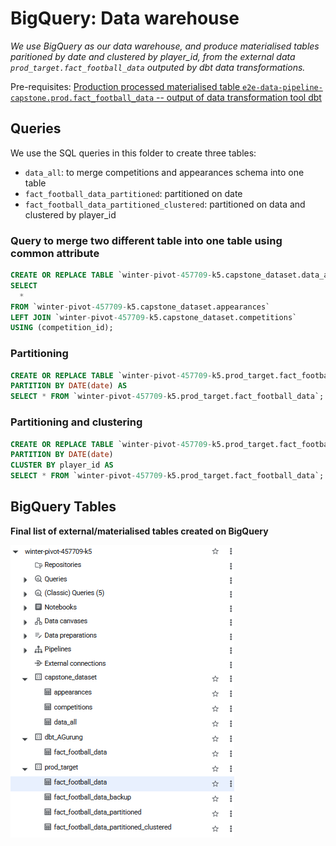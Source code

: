 # BigQuery: Data warehouse

*We use BigQuery as our data warehouse, and produce materialised tables paritioned by date and clustered by player_id, from the external data `prod_target.fact_football_data` outputed by dbt data transformations.*

Pre-requisites: [Production processed materialised table `e2e-data-pipeline-capstone.prod.fact_football_data` -- output of data transformation tool dbt](../dbt-data-transformation/README.md)

## Queries

We use the SQL queries in this folder to create three tables:
* `data_all`: to merge competitions and appearances schema into one table
* `fact_football_data_partitioned`: partitioned on date
* `fact_football_data_partitioned_clustered`: partitioned on data and clustered by player_id

### Query to merge two different table into one table using common attribute

```sql
CREATE OR REPLACE TABLE `winter-pivot-457709-k5.capstone_dataset.data_all` AS
SELECT
  *
FROM `winter-pivot-457709-k5.capstone_dataset.appearances`
LEFT JOIN `winter-pivot-457709-k5.capstone_dataset.competitions`
USING (competition_id);
```

### Partitioning

```sql
CREATE OR REPLACE TABLE `winter-pivot-457709-k5.prod_target.fact_football_data_partitioned`
PARTITION BY DATE(date) AS
SELECT * FROM `winter-pivot-457709-k5.prod_target.fact_football_data`;
```

### Partitioning and clustering

```sql
CREATE OR REPLACE TABLE `winter-pivot-457709-k5.prod_target.fact_football_data_partitioned_clustered`
PARTITION BY DATE(date)
CLUSTER BY player_id AS
SELECT * FROM `winter-pivot-457709-k5.prod_target.fact_football_data`;
```

## BigQuery Tables

**Final list of external/materialised tables created on BigQuery**

![alt text](bigquery_tables_final.png)